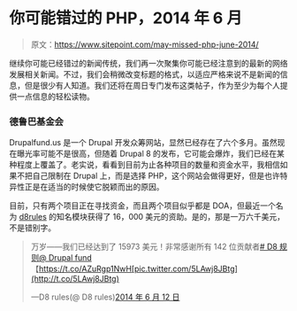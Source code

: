 # 你可能错过的 PHP，2014 年 6 月

> 原文：<https://www.sitepoint.com/may-missed-php-june-2014/>

继续你可能已经错过的新闻传统，我们再一次聚集你可能已经注意到的最新的网络发展相关新闻。不过，我们会稍微改变标题的格式，以适应严格来说不是新闻的信息，但是很少有人知道。我们还将在周日专门发布这类帖子，作为至少为每个人提供一点信息的轻松读物。

### 德鲁巴基金会

Drupalfund.us 是一个 Drupal 开发众筹网站，显然已经存在了六个多月。虽然现在曝光率可能不是很高，但随着 Drupal 8 的发布，它可能会爆炸，我们已经在某种程度上覆盖了。老实说，看看到目前为止各种项目的数量和资金水平，我相信如果不把自己限制在 Drupal 上，而是选择 PHP，这个网站会做得更好，但是也许特异性正是在适当的时候使它脱颖而出的原因。

目前，只有两个项目正在寻找资金，而且两个项目似乎都是 DOA，但最近一个名为 [d8rules](https://d8rules.org/) 的知名模块获得了 16，000 美元的资助。是的，那是一万六千美元，不是错别字。

> 万岁——我们已经达到了 15973 美元！非常感谢所有 142 位贡献者[# D8 规则](https://twitter.com/search?q=%23d8rules&src=hash)[@ Drupal fund](https://twitter.com/drupalfund)【https://t.co/AZuRgp1NwH[pic.twitter.com/5LAwj8JBtg](http://t.co/5LAwj8JBtg)
> 
> —D8 rules(@ D8 rules)[2014 年 6 月 12 日](https://twitter.com/d8rules/statuses/477083780415754240)